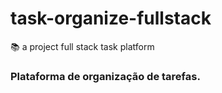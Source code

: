 
# task-organize-fullstack
📚 a project full stack task platform
 
 ### Plataforma de organização de tarefas.
